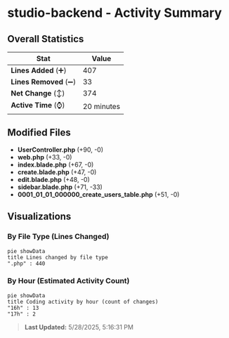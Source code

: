 # studio-backend - Activity Summary 

## Overall Statistics

| Stat                   | Value                                                             |
| ---------------------- | ----------------------------------------------------------------- |
| **Lines Added** (➕)   | 407                                          |
| **Lines Removed** (➖) | 33                                        |
| **Net Change** (↕)    | 374                |
| **Active Time** (⌚)   | 20 minutes |


## Modified Files
- **UserController.php** (+90, -0)
- **web.php** (+33, -0)
- **index.blade.php** (+67, -0)
- **create.blade.php** (+47, -0)
- **edit.blade.php** (+48, -0)
- **sidebar.blade.php** (+71, -33)
- **0001_01_01_000000_create_users_table.php** (+51, -0)

## Visualizations

### By File Type (Lines Changed)

```mermaid
pie showData
title Lines changed by file type
".php" : 440
```

### By Hour (Estimated Activity Count)

```mermaid
pie showData
title Coding activity by hour (count of changes)
"16h" : 13
"17h" : 2
```


> **Last Updated:** 5/28/2025, 5:16:31 PM